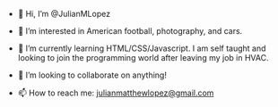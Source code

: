 - 👋 Hi, I’m @JulianMLopez

- 👀 I’m interested in American football, photography, and cars.

- 🌱 I’m currently learning HTML/CSS/Javascript.
      I am self taught and looking to join the programming world after leaving my job in HVAC.

- 💞️ I’m looking to collaborate on anything!

- 📫 How to reach me: julianmatthewlopez@gmail.com
